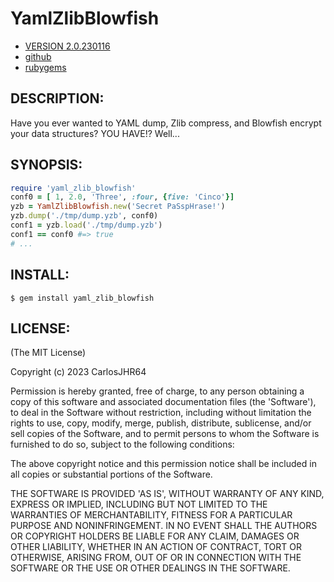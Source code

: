# YamlZlibBlowfish

* [VERSION 2.0.230116](https://github.com/carlosjhr64/yaml_zlib_blowfish/releases)
* [github](https://github.com/carlosjhr64/yaml_zlib_blowfish)
* [rubygems](https://rubygems.org/gems/yaml_zlib_blowfish)

## DESCRIPTION:

Have you ever wanted to YAML dump, Zlib compress, and Blowfish encrypt your data structures?
YOU HAVE!? Well...

## SYNOPSIS:

```ruby
require 'yaml_zlib_blowfish'
conf0 = [ 1, 2.0, 'Three', :four, {five: 'Cinco'}]
yzb = YamlZlibBlowfish.new('Secret PaSspHrase!')
yzb.dump('./tmp/dump.yzb', conf0)
conf1 = yzb.load('./tmp/dump.yzb')
conf1 == conf0 #=> true
# ...
```

## INSTALL:

    $ gem install yaml_zlib_blowfish

## LICENSE:

(The MIT License)

Copyright (c) 2023 CarlosJHR64

Permission is hereby granted, free of charge, to any person obtaining
a copy of this software and associated documentation files (the
'Software'), to deal in the Software without restriction, including
without limitation the rights to use, copy, modify, merge, publish,
distribute, sublicense, and/or sell copies of the Software, and to
permit persons to whom the Software is furnished to do so, subject to
the following conditions:

The above copyright notice and this permission notice shall be
included in all copies or substantial portions of the Software.

THE SOFTWARE IS PROVIDED 'AS IS', WITHOUT WARRANTY OF ANY KIND,
EXPRESS OR IMPLIED, INCLUDING BUT NOT LIMITED TO THE WARRANTIES OF
MERCHANTABILITY, FITNESS FOR A PARTICULAR PURPOSE AND NONINFRINGEMENT.
IN NO EVENT SHALL THE AUTHORS OR COPYRIGHT HOLDERS BE LIABLE FOR ANY
CLAIM, DAMAGES OR OTHER LIABILITY, WHETHER IN AN ACTION OF CONTRACT,
TORT OR OTHERWISE, ARISING FROM, OUT OF OR IN CONNECTION WITH THE
SOFTWARE OR THE USE OR OTHER DEALINGS IN THE SOFTWARE.
